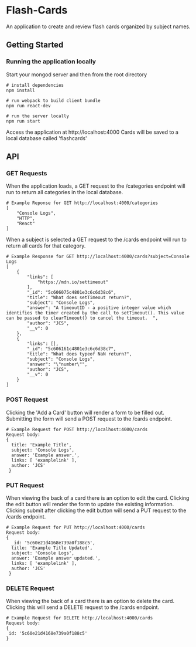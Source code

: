 # Flash-Cards

An application to create and review flash cards organized by subject names.

## Getting Started
### Running the application locally
Start your mongod server and then from the root directory

```
# install dependencies
npm install

# run webpack to build client bundle
npm run react-dev

# run the server locally
npm run start

```
Access the application at http://localhost:4000
Cards will be saved to a local database called 'flashcards'

## API
### GET Requests
When the application loads, a GET request to the /categories endpoint will run to return all categories in the local database.

```
# Example Reponse for GET http://localhost:4000/categories
[
    "Console Logs",
    "HTTP",
    "React"
]
```

When a subject is selected a GET request to the /cards endpoint will run to return all cards for that category.
```
# Example Response for GET http://localhost:4000/cards?subject=Console Logs 
[
    {
        "links": [
            "https://mdn.io/settimeout"
        ],
        "_id": "5c606075c4801e3c6c6d38c6",
        "title": "What does setTimeout return?",
        "subject": "Console Logs",
        "answer": "A timeoutID - a positive integer value which identifies the timer created by the call to setTimeout(). This value can be passed to clearTimeout() to cancel the timeout.  ",
        "author": "JCS",
        "__v": 0
    },
    {
        "links": [],
        "_id": "5c606161c4801e3c6c6d38c7",
        "title": "What does typeof NaN return?",
        "subject": "Console Logs",
        "answer": "\"number\"",
        "author": "JCS",
        "__v": 0
    }
]

```

### POST Request
Clicking the 'Add a Card' button will render a form to be filled out. Submitting the form will send a POST request to the /cards endpoint.
```
# Example Request for POST http://localhost:4000/cards
Request body:
{ 
  title: 'Example Title',
  subject: 'Console Logs',
  answer: 'Example answer.',
  links: [ 'examplelink' ],
  author: 'JCS' 
 }

```

### PUT Request
When viewing the back of a card there is an option to edit the card.  Clicking the edit button will render the form to update the existing information.  Clicking submit after clicking the edit button will send a PUT request to the /cards endpoint.
```
# Example Request for PUT http://localhost:4000/cards
Request body:
{ 
  _id: '5c60e21d4168e739a0f188c5',
  title: 'Example Title Updated',
  subject: 'Console Logs',
  answer: 'Example answer updated.',
  links: [ 'examplelink' ],
  author: 'JCS' 
 }
 ```
 
 ### DELETE Request
 When viewing the back of a card there is an option to delete the card. Clicking this will send a DELETE request to the /cards endpoint.
 ```
 # Example Request for DELETE http://localhost:4000/cards
 Request body:
 { 
  id: '5c60e21d4168e739a0f188c5'
 }
 
